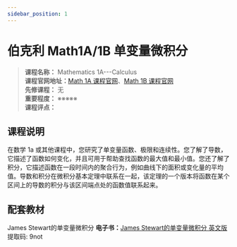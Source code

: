 ```yaml
---
sidebar_position: 1
---
```


# 伯克利 Math1A/1B 单变量微积分

>**课程名称：** Mathematics 1A---Calculus      
**课程官网地址：**[Math 1A 课程官网](https://math.berkeley.edu/~ogus/Math_1A/index.html)、[Math 1B 课程官网](https://math.berkeley.edu/~hutching/teach/1b/)         
**先修课程：** 无  
**重要程度：** ※※※※※  
**课程评点：** 

## 课程说明
在数学 1a 或其他课程中，您研究了单变量函数、极限和连续性。您了解了导数，它描述了函数如何变化，并且可用于帮助查找函数的最大值和最小值。您还了解了积分，它描述函数在一段时间内的聚合行为，例如曲线下的面积或变化量的平均值。导数和积分在微积分基本定理中联系在一起，该定理的一个版本将函数在某个区间上的导数的积分与该区间端点处的函数值联系起来。

## 配套教材

James Stewart的单变量微积分
**电子书：**[James Stewart的单变量微积分 英文版](https://pan.baidu.com/s/17Fz40uR1kXXBlsPshfbyoA) 提取码: 9not 